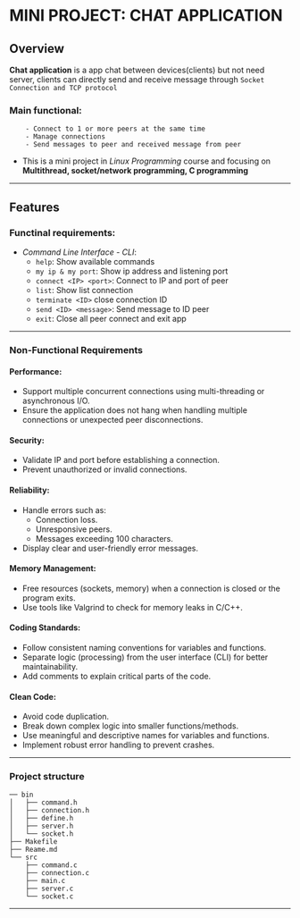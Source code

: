 #       MINI PROJECT: CHAT APPLICATION


## Overview


**Chat application** is a app chat between devices(clients) but not need server, clients can directly send and receive message through `Socket Connection and TCP protocol`

### Main functional:

        - Connect to 1 or more peers at the same time
        - Manage connections
        - Send messages to peer and received message from peer

- This is a mini project in *Linux Programming* course and focusing on **Multithread, socket/network programming, C programming**

---


## Features


### Functinal requirements:
- *Command Line Interface - CLI*:
  - `help`: Show available commands
  - `my ip & my port`: Show ip address and listening port
  - `connect <IP> <port>`: Connect to IP and port of peer
  - `list`: Show list connection
  - `terminate <ID>` close connection ID
  - `send <ID> <message>`: Send message to ID peer
  - `exit`: Close all peer connect and exit app
---
### Non-Functional Requirements

#### **Performance:**
- Support multiple concurrent connections using multi-threading or asynchronous I/O.
- Ensure the application does not hang when handling multiple connections or unexpected peer disconnections.

#### **Security:**
- Validate IP and port before establishing a connection.
- Prevent unauthorized or invalid connections.

#### **Reliability:**
- Handle errors such as:
  - Connection loss.
  - Unresponsive peers.
  - Messages exceeding 100 characters.
- Display clear and user-friendly error messages.

#### **Memory Management:**
- Free resources (sockets, memory) when a connection is closed or the program exits.
- Use tools like Valgrind to check for memory leaks in C/C++.

#### **Coding Standards:**
- Follow consistent naming conventions for variables and functions.
- Separate logic (processing) from the user interface (CLI) for better maintainability.
- Add comments to explain critical parts of the code.

#### **Clean Code:**
- Avoid code duplication.
- Break down complex logic into smaller functions/methods.
- Use meaningful and descriptive names for variables and functions.
- Implement robust error handling to prevent crashes.
---

### **Project structure**
```
── bin
│   ├── command.h
│   ├── connection.h
│   ├── define.h
│   ├── server.h
│   └── socket.h
├── Makefile
├── Reame.md
└── src
    ├── command.c
    ├── connection.c
    ├── main.c
    ├── server.c
    └── socket.c

```
---
